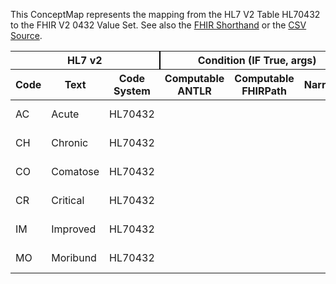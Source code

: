 
This ConceptMap represents the mapping from the HL7 V2 Table HL70432 to the FHIR V2 0432 Value Set. See also the <a href='https://github.com/HL7/v2-to-fhir/blob/master/tank/Table HL70432 to V2 0432.fsh'>FHIR Shorthand</a> or the <a href='https://github.com/HL7/v2-to-fhir/blob/master/mappings/codesystems/HL7 Concept Map_ AdmissionLevelOfCareCode - Sheet1.csv'>CSV Source</a>.
<table class='grid'><thead>
<tr><th colspan='3' style='border-right: 2px solid black;'>HL7 v2</th><th colspan='3' style='border-right: 2px solid black;'>Condition (IF True, args)</th><th colspan='4'>HL7 FHIR</th><th rowspan='2'>Comments</th></tr>
<tr><th>Code</th><th>Text</th><th>Code System</th><th>Computable ANTLR</th><th>Computable FHIRPath</th><th>Narrative</th><th>Code</th><th>Proposed Extension</th><th>Display</th><th>Code System</th></tr></thead>
<tbody>
<tr><td>AC</td><td>Acute</td><td style='border-right: 2px'>HL70432</td><td></td><td></td><td style='border-right: 2px'></td><td>AC</td><td></td><td>Acute</td><td><a href='https://hl7.org/fhir/R4/v2/0432/index.html'>http://terminology.hl7.org/CodeSystem/v2-0432</a></td><td></td></tr>
<tr><td>CH</td><td>Chronic</td><td style='border-right: 2px'>HL70432</td><td></td><td></td><td style='border-right: 2px'></td><td>CH</td><td></td><td>Chronic</td><td><a href='https://hl7.org/fhir/R4/v2/0432/index.html'>http://terminology.hl7.org/CodeSystem/v2-0432</a></td><td></td></tr>
<tr><td>CO</td><td>Comatose</td><td style='border-right: 2px'>HL70432</td><td></td><td></td><td style='border-right: 2px'></td><td>CO</td><td></td><td>Comatose</td><td><a href='https://hl7.org/fhir/R4/v2/0432/index.html'>http://terminology.hl7.org/CodeSystem/v2-0432</a></td><td></td></tr>
<tr><td>CR</td><td>Critical</td><td style='border-right: 2px'>HL70432</td><td></td><td></td><td style='border-right: 2px'></td><td>CR</td><td></td><td>Critical</td><td><a href='https://hl7.org/fhir/R4/v2/0432/index.html'>http://terminology.hl7.org/CodeSystem/v2-0432</a></td><td></td></tr>
<tr><td>IM</td><td>Improved</td><td style='border-right: 2px'>HL70432</td><td></td><td></td><td style='border-right: 2px'></td><td>IM</td><td></td><td>Improved</td><td><a href='https://hl7.org/fhir/R4/v2/0432/index.html'>http://terminology.hl7.org/CodeSystem/v2-0432</a></td><td></td></tr>
<tr><td>MO</td><td>Moribund</td><td style='border-right: 2px'>HL70432</td><td></td><td></td><td style='border-right: 2px'></td><td>MO</td><td></td><td>Moribund</td><td><a href='https://hl7.org/fhir/R4/v2/0432/index.html'>http://terminology.hl7.org/CodeSystem/v2-0432</a></td><td></td></tr>
</tbody></table>
